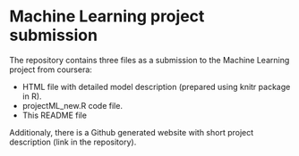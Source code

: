# Machine Learning project submission
The repository contains three files as a submission to the Machine Learning project from coursera:
- HTML file with detailed model description (prepared using knitr package in R).
- projectML_new.R code file.
- This README file

Additionaly, there is a Github generated website with short project description (link in the repository). 

